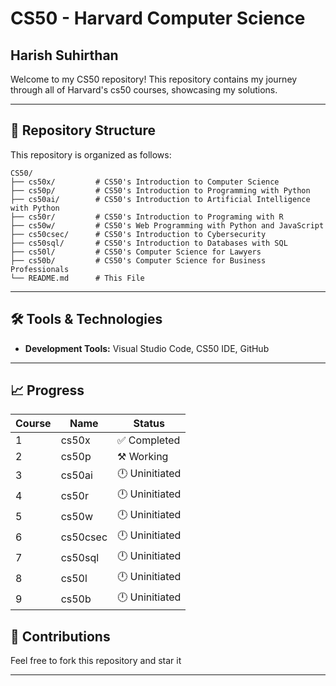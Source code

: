 # CS50 - Harvard Computer Science

## Harish Suhirthan
Welcome to my CS50 repository! This repository contains my journey through all of Harvard's cs50 courses, showcasing my solutions.

---

## 📂 Repository Structure

This repository is organized as follows:

```
CS50/
├── cs50x/         # CS50's Introduction to Computer Science
├── cs50p/         # CS50's Introduction to Programming with Python
├── cs50ai/        # CS50's Introduction to Artificial Intelligence with Python
├── cs50r/         # CS50's Introduction to Programing with R
├── cs50w/         # CS50's Web Programming with Python and JavaScript
├── cs50csec/      # CS50's Introduction to Cybersecurity
├── cs50sql/       # CS50's Introduction to Databases with SQL
├── cs50l/         # CS50's Computer Science for Lawyers
├── cs50b/         # CS50's Computer Science for Business Professionals
└── README.md      # This File
```

---

## 🛠️ Tools & Technologies

- **Development Tools:** Visual Studio Code, CS50 IDE, GitHub

---

## 📈 Progress

| Course | Name                             | Status        |
|--------|----------------------------------|---------------|
| 1      | cs50x                           | ✅ Completed   |
| 2      | cs50p                           | ⚒️ Working     |
| 3      | cs50ai                          | 🕛 Uninitiated |
| 4      | cs50r                           | 🕛 Uninitiated |
| 5      | cs50w                           | 🕛 Uninitiated |
| 6      | cs50csec                        | 🕛 Uninitiated |
| 7      | cs50sql                         | 🕛 Uninitiated |
| 8      | cs50l                           | 🕛 Uninitiated |
| 9      | cs50b                           | 🕛 Uninitiated |



## 🤝 Contributions

Feel free to fork this repository and star it

---

